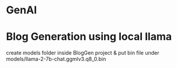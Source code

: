 # GenAI

# Blog Generation using local llama
create models folder inside BlogGen project & put bin file under models/llama-2-7b-chat.ggmlv3.q8_0.bin

